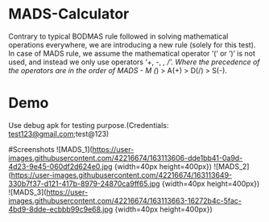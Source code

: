 # MADS-Calculator
Contrary to typical BODMAS rule followed in solving mathematical operations everywhere, we are introducing a new rule (solely for this test). In case of MADS rule, we assume the mathematical operator ‘(‘ or ‘)’ is not used, and instead we only use operators ‘+, -, *, /’. Where the precedence of the operators are in the order of MADS - M (*) > A(+) > D(/) > S(-).

# Demo
Use debug apk for testing purpose.(Credentials: test123@gmail.com;test@123)



#Screenshots
![MADS_1](https://user-images.githubusercontent.com/42216674/163113606-dde1bb41-0a9d-4d23-9e45-060df2d624e0.jpg {width=40px height=400px})
![MADS_2](https://user-images.githubusercontent.com/42216674/163113649-330b7f37-d121-417b-8979-24870ca9ff65.jpg {width=40px height=400px})
![MADS_3](https://user-images.githubusercontent.com/42216674/163113663-16272b4c-5fac-4bd9-8dde-ecbbb99c9e68.jpg {width=40px height=400px})



